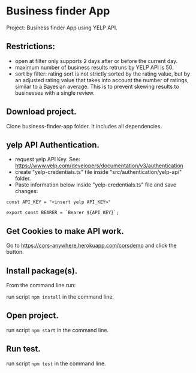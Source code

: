 # Business finder App

Project: Business finder App using YELP API.

## Restrictions:

- open at filter only supports 2 days after or before the current day.
- maximum number of business results retruns by YELP API is 50.
- sort by filter: rating sort is not strictly sorted by the rating value, but by an adjusted rating value that takes into account the number of ratings, similar to a Bayesian average. This is to prevent skewing results to businesses with a single review.

## Download project.

Clone business-finder-app folder. It includes all dependencies.

## yelp API Authentication.

- request yelp API Key. See: https://www.yelp.com/developers/documentation/v3/authentication
- create "yelp-credentials.ts" file inside "src/authentication/yelp-api" folder.
- Paste information below inside "yelp-credentials.ts" file and save changes:

```
const API_KEY = "<insert yelp API_KEY>"

export const BEARER = `Bearer ${API_KEY}`;
```

## Get Cookies to make API work.

Go to https://cors-anywhere.herokuapp.com/corsdemo and click the button.

## Install package(s).

From the command line run:

run script `npm install` in the command line.

## Open project.

run script `npm start` in the command line.

## Run test.

run script `npm test` in the command line.
